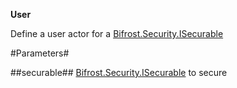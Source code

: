 **User**

Define a user actor for a [Bifrost.Security.ISecurable](Bifrost.Security.ISecurable)

#Parameters#


##securable##
[Bifrost.Security.ISecurable](Bifrost.Security.ISecurable) to secure
